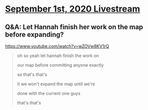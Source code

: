# [September 1st, 2020 Livestream](../2020-09-01.md)
## Q&A: Let Hannah finish her work on the map before expanding?
https://www.youtube.com/watch?v=wZOVw8KV1rQ
> oh so yeah let hannah finish the work on
>
> our map before committing anyone exactly
>
> so that's that's
>
> it we won't expand the map until we're
>
> done with the current one guys
>
> that's that's
>
